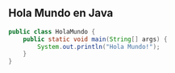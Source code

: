 ## Hola Mundo en Java 
```java
public class HolaMundo {
    public static void main(String[] args) {
        System.out.println("Hola Mundo!");
    }
}
```
